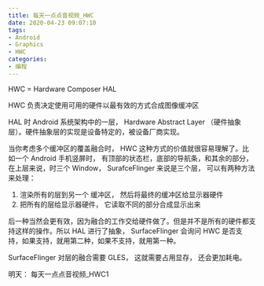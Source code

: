```yaml
---
title: 每天一点点音视频_HWC
date: 2020-04-23 09:07:10
tags:
- Android
- Graphics
- HWC
categories:
- 编程
---
```


HWC = Hardware Composer HAL

HWC 负责决定使用可用的硬件以最有效的方式合成图像缓冲区

HAL 时 Android 系统架构中的一层， Hardware Abstract Layer （硬件抽象层）。硬件抽象层的实现是设备特定的，被设备厂商实现。

当你考虑多个缓冲区的覆盖融合时， HWC 这种方式的价值就很容易理解了。比如一个 Android 手机竖屏时， 有顶部的状态栏，底部的导航条，和其余的部分， 在上层来说，时三个 Window， SurafceFlinger 来说是三个层， 可以有两种方法来处理：

1. 渲染所有的层到另一个 缓冲区， 然后将最终的缓冲区给显示器硬件
2. 把所有的层给显示器硬件， 它读取不同的部分合成显示出来

后一种当然会更有效，因为融合的工作交给硬件做了。但是并不是所有的硬件都支持这样的操作。所以 HAL 进行了抽象， SurfaceFlinger 会询问 HWC 是否支持，如果支持，就用第二种，如果不支持，就用第一种。

SurfaceFlinger 对层的融合需要 GLES， 这就需要占用显存， 还会更加耗电。

明天： 每天一点点音视频_HWC1
